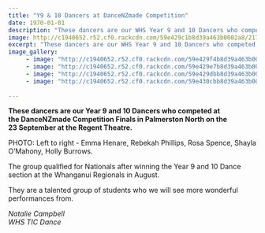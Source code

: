 ```yaml
---
title: "Y9 & 10 Dancers at DanceNZmade Competition"
date: 1970-01-01
description: "These dancers are our WHS Year 9 and 10 Dancers who competed at the DanceNZmade Competition Finals..."
image: http://c1940652.r52.cf0.rackcdn.com/59e429c1b8d39a463b0002a8/21761606_366144663807878_1452166141909288440x2_n.jpg
excerpt: "These dancers are our WHS Year 9 and 10 Dancers who competed at the DanceNZmade Competition Finals in Palmerston North on the 23 September at the Regent Theatre."
image_gallery:
     - image: "http://c1940652.r52.cf0.rackcdn.com/59e429f4b8d39a463b0002ae/21766843_366144673807877_2030323803760000513_n.jpg"
     - image: "http://c1940652.r52.cf0.rackcdn.com/59e429e7b8d39a463b0002ac/21764918_366144660474545_2127535213830015918_n.jpg"
     - image: "http://c1940652.r52.cf0.rackcdn.com/59e429dbb8d39a463b0002aa/21761606_366144663807878_1452166141909288440_n.jpg"
     - image: "http://c1940652.r52.cf0.rackcdn.com/59e430cbb8d39a463b0002b4/Dance-NZ-Made-image.jpg"
    
---
```


<p><strong>These dancers are our Year 9 and 10 Dancers who competed at the&nbsp;DanceNZmade Competition Finals in Palmerston North on the 23&nbsp;September at the Regent Theatre.&nbsp;</strong></p>
<p>PHOTO: Left to right - Emma Henare, Rebekah Phillips, Rosa Spence, Shayla O&rsquo;Mahony, Holly Burrows.&nbsp;</p>
<p>The group qualified for Nationals after winning the Year 9 and 10 Dance section at the Whanganui Regionals in August.&nbsp;</p>
<p>They are a talented group of students who we will see more wonderful performances from.</p>
<p><em>Natalie Campbell<br />WHS TIC Dance</em></p>

